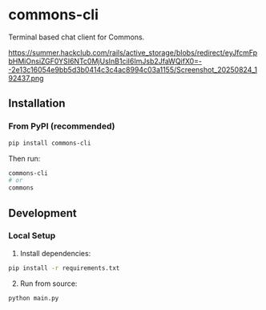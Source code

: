 # commons-cli

Terminal based chat client for Commons.


https://summer.hackclub.com/rails/active_storage/blobs/redirect/eyJfcmFpbHMiOnsiZGF0YSI6NTc0MjUsInB1ciI6ImJsb2JfaWQifX0=--2e13c16054e9bb5d3b0414c3c4ac8994c03a1155/Screenshot_20250824_192437.png


## Installation

### From PyPI (recommended)
```bash
pip install commons-cli
```

Then run:
```bash
commons-cli
# or
commons
```

## Development

### Local Setup
1. Install dependencies:
```bash
pip install -r requirements.txt
```

2. Run from source:
```bash
python main.py
```
